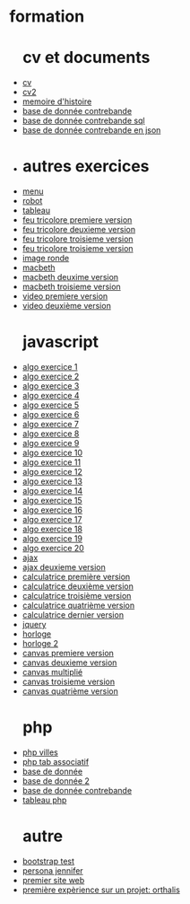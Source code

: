 # formation
<html lang="fr">
<head>
    <meta charset="UTF-8">
    <meta name="viewport" content="width=device-width, initial-scale=1.0">
    <meta http-equiv="X-UA-Compatible" content="ie=edge">
</head>
<body>
    <ul>
        <h1>cv et documents</h1>
    <li><a href="https://niconwo.github.io/formation/cv/">cv</a></li>
        <li><a href="https://niconwo.github.io/formation/cv2/">cv2</a></li>
        <li><a href="https://niconwo.github.io/formation/cv2/document/mémoire.pdf">memoire d'histoire</a></li>
        <li><a href="https://niconwo.github.io/formation/cv2/document/contrebande.pdf">base de donnée contrebande</a></li>
        <li><a href="https://niconwo.github.io/formation/cv2/document/contrebande.sql">base de donnée contrebande sql</a></li>
        <li><a href="https://niconwo.github.io/formation/cv2/document/contrebande.json">base de donnée contrebande en json</a><li>
        <h1> autres exercices </h1>
        <li><a href="https://niconwo.github.io/formation/menusiteweb/index.html">menu</a></li>
        <li><a href="https://niconwo.github.io/formation/monsieur robot/index2.html">robot </a></li>
        <li><a href="https://niconwo.github.io/formation/tableau/index.html">tableau</a></li>
    <li> <a href="https://niconwo.github.io/formation/feu/index.html">feu tricolore premiere version </a></li>
   <li><a href="https://niconwo.github.io/formation/feu/index2.html">feu tricolore deuxieme version </a></li>
<li><a href="https://niconwo.github.io/formation/feu/index3.html">feu tricolore troisieme version </a></li>
        <li><a href="https://niconwo.github.io/formation/feu/index3.html">feu tricolore troisieme version </a></li>
        <li><a href="https://niconwo.github.io/formation/image ronde/">image ronde</a></li>
         <li><a href="https://niconwo.github.io/formation/macbeth/acceuil.html">macbeth</a></li>
        <li><a href="https://niconwo.github.io/formation/macbeth/acceuil2.html">macbeth deuxime version</a></li>
        <li><a href="https://niconwo.github.io/formation/macbeth/acceuil3.html">macbeth troisieme version</a></li>
<li><a href="https://niconwo.github.io/formation/video/test.html">video premiere version</a></li>
          <li><a href="https://niconwo.github.io/formation/video/test4.html">video deuxième version</a></li>
        <h1> javascript </h1>
   <li><a href="https://niconwo.github.io/formation/javascript/algo/exerciceAlgo/ex1/indexalgo.html">algo exercice 1</a></li>
   <li><a href="https://niconwo.github.io/formation/javascript/algo/exerciceAlgo/ex2/index.html">algo exercice 2</a></li>
           <li><a href="https://niconwo.github.io/formation/javascript/algo/exerciceAlgo/ex3/index.html">algo exercice 3</a></li>
           <li><a href="https://niconwo.github.io/formation/javascript/algo/exerciceAlgo/ex4/index.html">algo exercice 4</a></li>
           <li><a href="https://niconwo.github.io/formation/javascript/algo/exerciceAlgo/ex5/index.html">algo exercice 5</a></li>
           <li><a href="https://niconwo.github.io/formation/javascript/algo/exerciceAlgo/ex6/index.html">algo exercice 6</a></li>
           <li><a href="https://niconwo.github.io/formation/javascript/algo/exerciceAlgo/ex7/index.html">algo exercice 7</a></li>
           <li><a href="https://niconwo.github.io/formation/javascript/algo/exerciceAlgo/ex8/index.html">algo exercice 8</a></li>
           <li><a href="https://niconwo.github.io/formation/javascript/algo/exerciceAlgo/ex9/index.html">algo exercice 9</a></li>
         <li><a href="https://niconwo.github.io/formation/javascript/algo/exerciceAlgo/ex10/index.html">algo exercice 10</a></li>
           <li><a href="https://niconwo.github.io/formation/javascript/algo/exerciceAlgo/ex11/indexalgo.html">algo exercice 11</a></li>
   <li><a href="https://niconwo.github.io/formation/javascript/algo/exerciceAlgo/ex12/index.html">algo exercice 12</a></li>
           <li><a href="https://niconwo.github.io/formation/javascript/algo/exerciceAlgo/ex13/index.html">algo exercice 13</a></li>
           <li><a href="https://niconwo.github.io/formation/javascript/algo/exerciceAlgo/ex14/index.html">algo exercice 14</a></li>
           <li><a href="https://niconwo.github.io/formation/javascript/algo/exerciceAlgo/ex15/index.html">algo exercice 15</a></li>
           <li><a href="https://niconwo.github.io/formation/javascript/algo/exerciceAlgo/ex16/index.html">algo exercice 16</a></li>
           <li><a href="https://niconwo.github.io/formation/javascript/algo/exerciceAlgo/ex17/index.html">algo exercice 17</a></li>
           <li><a href="https://niconwo.github.io/formation/javascript/algo/exerciceAlgo/ex18/index.html">algo exercice 18</a></li>
           <li><a href="https://niconwo.github.io/formation/javascript/algo/exerciceAlgo/ex19/index.html">algo exercice 19</a></li>
         <li><a href="https://niconwo.github.io/formation/javascript/algo/exerciceAlgo/ex20/index.html">algo exercice 20</a></li>
                <li><a href="https://niconwo.github.io/formation/javascript/ajax/index.html">ajax</a></li>
    <li><a href="https://niconwo.github.io/formation/javascript/ajax/index2.html">ajax deuxieme version</a></li>
           <li><a href="https://niconwo.github.io/formation/javascript/calculatrice/index.html">calculatrice première version</a></li>
                   <li><a href="https://niconwo.github.io/formation/javascript/calculatrice/index2.html">calculatrice deuxième version</a></li>
                   <li><a href="https://niconwo.github.io/formation/javascript/calculatrice/index3.html">calculatrice troisième version</a></li>
                   <li><a href="https://niconwo.github.io/formation/javascript/calculatrice/index4.html">calculatrice quatrième version</a></li>
         <li><a href="https://niconwo.github.io/formation/javascript/calculatrice/CALCULATRICE.html">calculatrice dernier version
   <li><a href="https://niconwo.github.io/formation/javascript/jquery/index.html">jquery </a></li>
        <li><a href="https://niconwo.github.io/formation/javascript/horloge/index1.html">horloge</a></li>
        <li><a href="https://niconwo.github.io/formation/javascript/horloge/index2.html">horloge 2</a></li>
            <li><a href="https://niconwo.github.io/formation/javascript/canvas/canvas.html">canvas premiere version</a></li>
                <li><a href="https://niconwo.github.io/formation/javascript/canvas/canvas2.html">canvas deuxieme version</a></li>
            <li><a href="https://niconwo.github.io/formation/javascript/canvas/canvas3.html">canvas multiplié</a></li>
        <li><a href="https://niconwo.github.io/formation/javascript/canvas/index.html">canvas troisieme version</a></li>
            <li><a href="https://niconwo.github.io/formation/javascript/canvas/index2.html">canvas quatrième version</a></li>
        <h1> php </h1>
          <li><a href="http://127.0.0.1/php/structures/villes/">php villes</a></li>
          <li><a href="http://127.0.0.1/php/variables/tabAso/index.php">php tab associatif</a></li>
          <li><a href="https://niconwo.github.io/base/base.php">base de donnée</a></li>
           <li><a href="https://niconwo.github.io/base/base2.php">base de donnée 2</a></li>
            <li><a href="https://niconwo.github.io/base/contrebande.php">base de donnée contrebande</a></li>
        <li><a href="http://127.0.0.1/php/tableau/">tableau php</a></li>
        <h1> autre </h1>
        <li><a href="https://niconwo.github.io/formation/boostrap/index.html">bootstrap test</a></li>
            <li><a href="https://niconwo.github.io/formation/persona/jennifer.pdf">persona jennifer</a></li>
        <li><a href="https://niconwo.github.io/formation/html/acceuil.html">premier site web</a></li>
        <li><a href="https://niconwo.github.io/formation/orthalis/medical/dossierMedical.html">première expèrience sur un projet: orthalis 
            </a>
             </li>
            </ul>  
</body>
</html>
